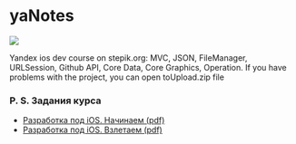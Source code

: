 # yaNotes
![](notes.gif)


Yandex ios dev course on stepik.org: MVC, JSON, FileManager, URLSession, Github API, Core Data, Core Graphics, Operation. 
If you have problems with the project, you can open toUpload.zip file

### P. S. Задания курса
* [Разработка под iOS. Начинаем (pdf)](Задания_курса_1.pdf)
* [Разработка под iOS. Взлетаем (pdf)](Задания_курса_2.pdf)
